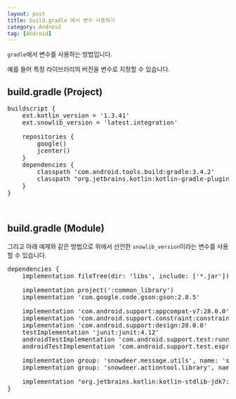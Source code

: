 ```yaml
---
layout: post
title: build.gradle 에서 변수 사용하기
category: Android
tag: [Android]
---
```


`gradle`에서 변수를 사용하는 방법입니다. 

예를 들어 특정 라이브러리의 버전을 변수로 지정할 수 있습니다.

## build.gradle (Project)

<pre class="prettyprint">
buildscript {
    ext.kotlin_version = '1.3.41'
    ext.snowlib_version = 'latest.integration'

    repositories {
        google()
        jcenter()
    }
    dependencies {
        classpath 'com.android.tools.build:gradle:3.4.2'
        classpath "org.jetbrains.kotlin:kotlin-gradle-plugin:$kotlin_version"
    }
}
</pre>

<br>

## build.gradle (Module)

그리고 아래 예제와 같은 방법으로 위에서 선언한 `snowlib_version`이라는 변수를 사용할 수 있습니다.

<pre class="prettyprint">
dependencies {
    implementation fileTree(dir: 'libs', include: ['*.jar'])

    implementation project(':common_library')
    implementation 'com.google.code.gson:gson:2.8.5'

    implementation 'com.android.support:appcompat-v7:28.0.0'
    implementation 'com.android.support.constraint:constraint-layout:1.1.3'
    implementation 'com.android.support:design:28.0.0'
    testImplementation 'junit:junit:4.12'
    androidTestImplementation 'com.android.support.test:runner:1.0.2'
    androidTestImplementation 'com.android.support.test.espresso:espresso-core:3.0.2'

    implementation group: 'snowdeer.message.utils', name: 'snowdeer-message-util', version: "$snowlib_version", changing: true
    implementation group: 'snowdeer.actiontool.library', name: 'snowdeer-actiontool-library', version: "$snowlib_version", changing: true

    implementation "org.jetbrains.kotlin:kotlin-stdlib-jdk7:$kotlin_version"
}
</pre>